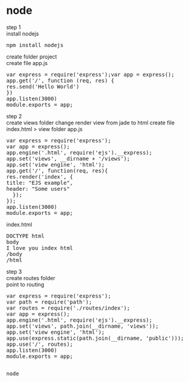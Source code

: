 node
====
step 1 <br />
install nodejs
<pre>
npm install nodejs
</pre>
create folder project <br />
create file app.js
<pre>var express = require('express');var app = express();
app.get('/', function (req, res) {
res.send('Hello World')
})
app.listen(3000)
module.exports = app;</pre>
step 2 <br />create views folder
change render view from jade to html
create file index.html > view folder
app.js
<pre>var express = require('express');
var app = express();
app.engine('.html', require('ejs').__express);
app.set('views', __dirname + '/views');
app.set('view engine', 'html');
app.get('/', function(req, res){
res.render('index', {
title: "EJS example",
header: "Some users"
  });
});
app.listen(3000)
module.exports = app;
</pre>
index.html
<pre>
DOCTYPE html
body
I love you index html
/body
/html
</pre>
step 3 <br />
create routes folder</br>point to routing
<pre>var express = require('express');
var path = require('path');
var routes = require('./routes/index');
var app = express();
app.engine('.html', require('ejs').__express);
app.set('views', path.join(__dirname, 'views'));
app.set('view engine', 'html');
app.use(express.static(path.join(__dirname, 'public')));
app.use('/', routes);
app.listen(3000)
module.exports = app;<pre>

node
